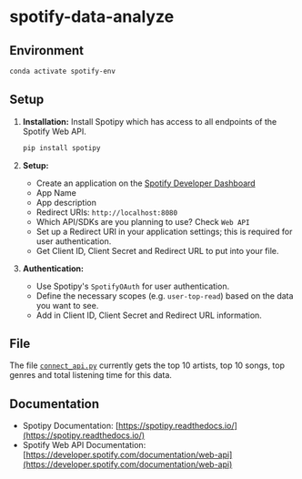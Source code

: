 # spotify-data-analyze

## Environment

```bash
conda activate spotify-env
```

## Setup

1. **Installation:** Install Spotipy which has access to all endpoints of the Spotify Web API. 
   ```bash
   pip install spotipy
   ```

3. **Setup:**
   - Create an application on the [Spotify Developer Dashboard](https://developer.spotify.com/dashboard/applications)
    - App Name
    - App description
    - Redirect URIs: `http://localhost:8080`
    - Which API/SDKs are you planning to use? Check `Web API`
   - Set up a Redirect URI in your application settings; this is required for user authentication.
   - Get Client ID, Client Secret and Redirect URL to put into your file.

4. **Authentication:**
   - Use Spotipy's `SpotifyOAuth` for user authentication.
   - Define the necessary scopes (e.g. `user-top-read`) based on the data you want to see.
   - Add in Client ID, Client Secret and Redirect URL information. 

## File

The file [`connect_api.py`](./connect_api.py) currently gets the top 10 artists, top 10 songs, top genres and total listening time for this data.

## Documentation

- Spotipy Documentation: [https://spotipy.readthedocs.io/](https://spotipy.readthedocs.io/)
- Spotify Web API Documentation: [https://developer.spotify.com/documentation/web-api](https://developer.spotify.com/documentation/web-api)

